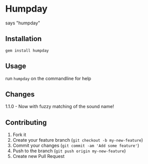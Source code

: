 # Humpday

says "humpday"

## Installation

    gem install humpday

## Usage

run `humpday` on the commandline for help

## Changes

1.1.0 - Now with fuzzy matching of the sound name!

## Contributing

1. Fork it
2. Create your feature branch (`git checkout -b my-new-feature`)
3. Commit your changes (`git commit -am 'Add some feature'`)
4. Push to the branch (`git push origin my-new-feature`)
5. Create new Pull Request
